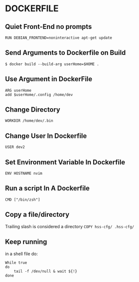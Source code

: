 # DOCKERFILE

## Quiet Front-End no prompts
`RUN DEBIAN_FRONTEND=noninteractive apt-get update`

## Send Arguments to Dockerfile on Build
```console
$ docker build --build-arg userHome=$HOME .
```

## Use Argument in DockerFile
```
ARG userHome
add $userHome/.config /home/dev
```

## Change Directory
`WORKDIR /home/dev/.bin`

## Change User In Dockerfile
`USER dev2`

## Set Environment Variable In Dockerfile
`ENV HOSTNAME nvim`

## Run a script In A Dockerfile
`CMD ["/bin/zsh"]`

## Copy a file/directory
Trailing slash is considered a directory
`COPY hss-cfg/ .hss-cfg/`

## Keep running
in a shell file do:
```
While true
do
    tail -f /dev/null & wait ${!}
done
```
